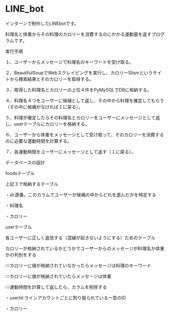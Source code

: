 # LINE_bot
インターンで制作したLINEbotです。

料理名と体重からその料理のカロリーを消費するのにかかる運動量を返すプログラムです。


実行手順

１、ユーザーからメッセージで料理名のキーワードを受け取る。

２、BeautifulSoupでWebスクレイピングを実行し、カロリーSlismというサイトから検索結果とそのカロリーを取得する。

３、取得した料理名とカロリーの上位４件をPyMySQLでDBに格納する。

４、料理名４つをユーザーに候補として返し、その中から料理を確定してもらう（その中に候補がなければ１に戻る）。

５、料理が確定したらその料理名とカロリーをユーザーにメッセージとして返し、userテーブルにカロリーを格納する。

６、ユーザーから体重をメッセージとして受け取って、そのカロリーを消費するのに必要な運動時間を計算する。

７、各運動時間をユーザーにメッセージとして返す（１に戻る）。


データベースの設計

foodsテーブル

上記３で格納するテーブル

・id:連番。このカラムでユーザーが候補の中からどれを選んだかを特定する

・料理名

・カロリー


userテーブル

各ユーザーに正しく返信する（混線が起きないようにする）ためのテーブル

カロリーが格納されているかどうかでユーザーからのメッセージが料理名か体重かの判別をする

⇨カロリーに値が格納されていなかったらメッセージは料理のキーワード

⇨カロリーに値が格納されていたらメッセージは体重

  ⇨運動時間を計算して返したら、カラムを削除する
  
・userId:ラインアカウントごとに割り振られている一意のID

・カロリー
